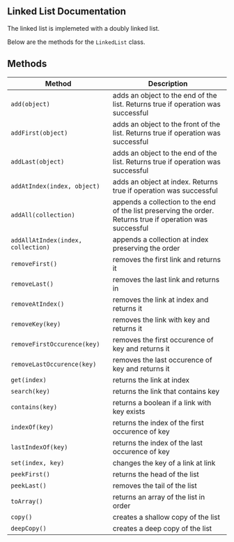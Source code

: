 ## Linked List Documentation

The linked list is implemeted with a doubly linked list. 

Below are the methods for the `LinkedList` class.

## Methods

| Method  | Description |
| ------------- | ------------- |
| `add(object)`  | adds an object to the end of the list. Returns true if operation was successful |
| `addFirst(object)`  | adds an object to the front of the list. Returns true if operation was successful |
| `addLast(object)`  | adds an object to the end of the list. Returns true if operation was successful |
| `addAtIndex(index, object)` | adds an object at index. Returns true if operation was successful |
| `addAll(collection)` | appends a collection to the end of the list preserving the order. Returns true if operation was successful |
| `addAllAtIndex(index, collection)` | appends a collection at index preserving the order  |
| `removeFirst()`  | removes the first link and returns it |
| `removeLast()`  | removes the last link and returns in  |
| `removeAtIndex()`  | removes the link at index and returns it |
| `removeKey(key)`  | removes the link with key and returns it  |
| `removeFirstOccurence(key)`  | removes the first occurence of key and returns it  |
| `removeLastOccurence(key)`  | removes the last occurence of key and returns it  |
| `get(index)`  | returns the link at index  |
| `search(key)`  | returns the link that contains key  |
| `contains(key)`  | returns a boolean if a link with key exists |
| `indexOf(key)`  | returns the index of the first occurence of key|
| `lastIndexOf(key)`  | returns the index of the last occurence of key |
| `set(index, key)`  | changes the key of a link at link |
| `peekFirst()`  | returns the head of the list |
| `peekLast()`  | removes the tail of the list |
| `toArray()`  | returns an array of the list in order |
| `copy()`  | creates a shallow copy of the list |
| `deepCopy()`  | creates a deep copy of the list |